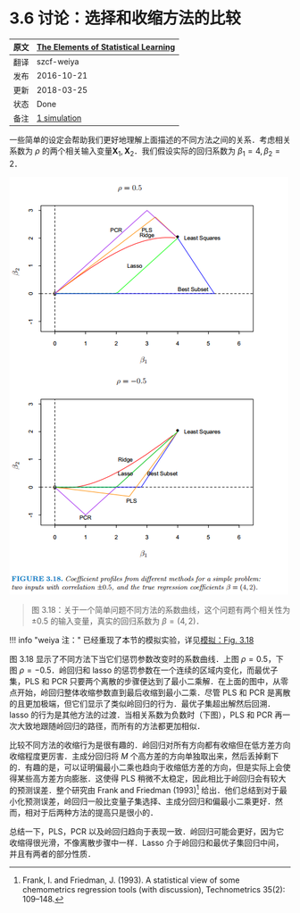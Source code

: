 # 3.6 讨论：选择和收缩方法的比较

| 原文   | [The Elements of Statistical Learning](https://web.stanford.edu/~hastie/ElemStatLearn/printings/ESLII_print12.pdf) |
| ---- | ---------------------------------------- |
| 翻译   | szcf-weiya                               |
| 发布 | 2016-10-21 |
| 更新 | 2018-03-25|
|状态|Done|
|备注| [1 simulation](../notes/linear-reg/sim-3-18/index.html) |



一些简单的设定会帮助我们更好地理解上面描述的不同方法之间的关系．考虑相关系数为 $\rho$ 的两个相关输入变量$\mathbf X_1,\mathbf X_2$．我们假设实际的回归系数为 $\beta_1=4,\beta_2=2$．

![](../img/03/fig3.18.png)

> 图 3.18：关于一个简单问题不同方法的系数曲线，这个问题有两个相关性为 $\pm 0.5$ 的输入变量，真实的回归系数为 $\beta=(4,2)$．

!!! info "weiya 注："
    已经重现了本节的模拟实验，详见[模拟：Fig. 3.18](../notes/linear-reg/sim-3-18/index.html)


图 3.18 显示了不同方法下当它们惩罚参数改变时的系数曲线．上图 $\rho=0.5$，下图 $\rho=-0.5$．岭回归和 lasso 的惩罚参数在一个连续的区域内变化，而最优子集，PLS 和 PCR 只要两个离散的步骤便达到了最小二乘解．在上面的图中，从零点开始，岭回归整体收缩参数直到最后收缩到最小二乘．尽管 PLS 和 PCR 是离散的且更加极端，但它们显示了类似岭回归的行为．最优子集超出解然后回溯．lasso 的行为是其他方法的过渡．当相关系数为负数时（下图），PLS 和 PCR 再一次大致地跟随岭回归的路径，而所有的方法都更加相似．

比较不同方法的收缩行为是很有趣的．岭回归对所有方向都有收缩但在低方差方向收缩程度更厉害．主成分回归将 $M$ 个高方差的方向单独取出来，然后丢掉剩下的．有趣的是，可以证明偏最小二乘也趋向于收缩低方差的方向，但是实际上会使得某些高方差方向膨胀．这使得 PLS 稍微不太稳定，因此相比于岭回归会有较大的预测误差．整个研究由 Frank and Friedman (1993)[^1] 给出．他们总结到对于最小化预测误差，岭回归一般比变量子集选择、主成分回归和偏最小二乘更好．然而，相对于后两种方法的提高只是很小的．

总结一下，PLS，PCR 以及岭回归趋向于表现一致．岭回归可能会更好，因为它收缩得很光滑，不像离散步骤中一样．Lasso 介于岭回归和最优子集回归中间，并且有两者的部分性质．


[^1]: Frank, I. and Friedman, J. (1993). A statistical view of some chemometrics regression tools (with discussion), Technometrics 35(2): 109–148.